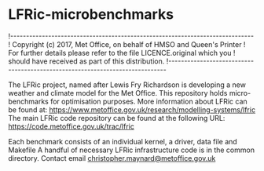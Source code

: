 # LFRic-microbenchmarks

!-----------------------------------------------------------------------------
! Copyright (c) 2017,  Met Office, on behalf of HMSO and Queen's Printer
! For further details please refer to the file LICENCE.original which you
! should have received as part of this distribution.
!-----------------------------------------------------------------------------

The LFRic project, named after Lewis Fry Richardson is developing a
new weather and climate model for the Met Office. This repository
holds micro-benchmarks for optimisation purposes.  More information
about LFRic can be found at:
https://www.metoffice.gov.uk/research/modelling-systems/lfric The main
LFRic code repository can be found at the following URL:
https://code.metoffice.gov.uk/trac/lfric

Each benchmark consists of an individual kernel, a driver, data file and Makefile
A handful of necessary LFRic infrastructure code is in the common directory.
Contact email christopher.maynard@metoffice.gov.uk


